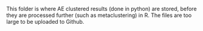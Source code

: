 This folder is where AE clustered results (done in python) are stored, before they are processed further (such as metaclustering) in R. The files are too large to be uploaded to Github.
